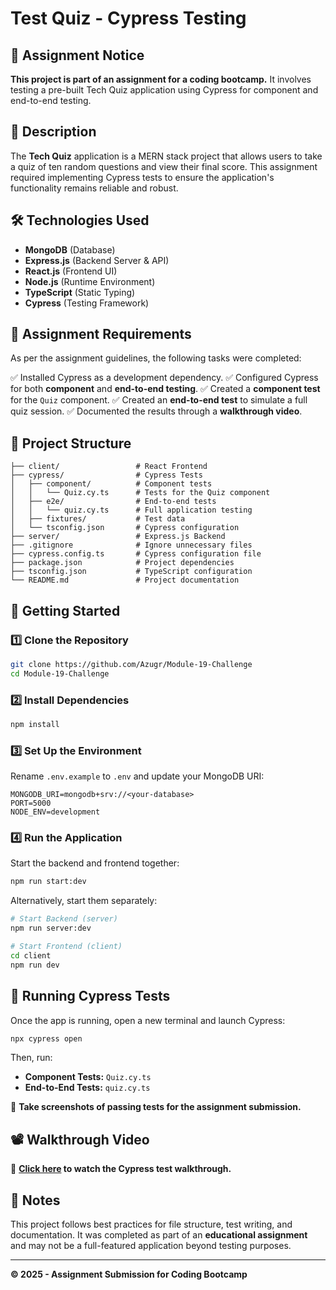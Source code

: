 # Test Quiz - Cypress Testing

## **📌 Assignment Notice**
**This project is part of an assignment for a coding bootcamp.** It involves testing a pre-built Tech Quiz application using Cypress for component and end-to-end testing.

## **📖 Description**
The **Tech Quiz** application is a MERN stack project that allows users to take a quiz of ten random questions and view their final score. This assignment required implementing Cypress tests to ensure the application's functionality remains reliable and robust.

## **🛠️ Technologies Used**
- **MongoDB** (Database)
- **Express.js** (Backend Server & API)
- **React.js** (Frontend UI)
- **Node.js** (Runtime Environment)
- **TypeScript** (Static Typing)
- **Cypress** (Testing Framework)

## **📌 Assignment Requirements**
As per the assignment guidelines, the following tasks were completed:

✅ Installed Cypress as a development dependency.
✅ Configured Cypress for both **component** and **end-to-end testing**.
✅ Created a **component test** for the `Quiz` component.
✅ Created an **end-to-end test** to simulate a full quiz session.
✅ Documented the results through a **walkthrough video**.

## **📂 Project Structure**
```
├── client/                 # React Frontend
├── cypress/                # Cypress Tests
│   ├── component/          # Component tests
│   │   └── Quiz.cy.ts      # Tests for the Quiz component
│   ├── e2e/                # End-to-end tests
│   │   └── quiz.cy.ts      # Full application testing
│   ├── fixtures/           # Test data
│   └── tsconfig.json       # Cypress configuration
├── server/                 # Express.js Backend
├── .gitignore              # Ignore unnecessary files
├── cypress.config.ts       # Cypress configuration file
├── package.json            # Project dependencies
├── tsconfig.json           # TypeScript configuration
└── README.md               # Project documentation
```

## **🚀 Getting Started**

### **1️⃣ Clone the Repository**
```sh
git clone https://github.com/Azugr/Module-19-Challenge
cd Module-19-Challenge
```

### **2️⃣ Install Dependencies**
```sh
npm install
```

### **3️⃣ Set Up the Environment**
Rename `.env.example` to `.env` and update your MongoDB URI:
```env
MONGODB_URI=mongodb+srv://<your-database>
PORT=5000
NODE_ENV=development
```

### **4️⃣ Run the Application**
Start the backend and frontend together:
```sh
npm run start:dev
```

Alternatively, start them separately:
```sh
# Start Backend (server)
npm run server:dev

# Start Frontend (client)
cd client
npm run dev
```

## **🧪 Running Cypress Tests**
Once the app is running, open a new terminal and launch Cypress:
```sh
npx cypress open
```
Then, run:
- **Component Tests:** `Quiz.cy.ts`
- **End-to-End Tests:** `quiz.cy.ts`

📸 **Take screenshots of passing tests for the assignment submission.**

## **📽️ Walkthrough Video**
📌 **[Click here](https://drive.google.com/file/d/1LmQQ_2Wc64h52BO5fkiKZosaqqm7Eygm/view?usp=sharing) to watch the Cypress test walkthrough.**

## **📌 Notes**
This project follows best practices for file structure, test writing, and documentation. It was completed as part of an **educational assignment** and may not be a full-featured application beyond testing purposes.

---
**© 2025 - Assignment Submission for Coding Bootcamp**

